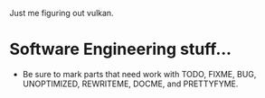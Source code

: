 Just me figuring out vulkan.


# Software Engineering stuff...
- Be sure to mark parts that need work with TODO, FIXME, BUG, UNOPTIMIZED, REWRITEME, DOCME, and PRETTYFYME.
